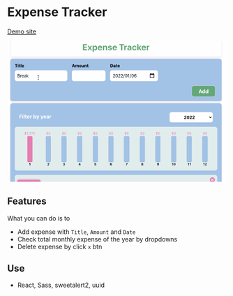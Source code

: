 # Expense Tracker
[Demo site](https://bacnotes.github.io/react-expense-tracker/ "Demo site")  

<img src="./demo.gif" width="660" />

## Features
What you can do is to
- Add expense with `Title`, `Amount` and `Date`
- Check total monthly expense of the year by dropdowns
- Delete expense by click `x` btn

## Use
- React, Sass, sweetalert2, uuid

